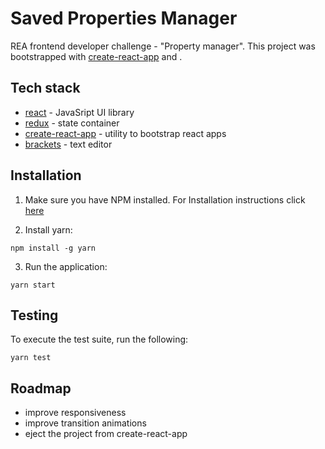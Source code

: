 # Saved Properties Manager

REA frontend developer challenge - "Property manager".  This project was bootstrapped
with [create-react-app](https://github.com/facebookincubator/create-react-app) and .

## Tech stack
* [react](https://facebook.github.io/react/) - JavaSript UI library
* [redux](https://github.com/reactjs/redux) - state container
* [create-react-app](https://github.com/facebookincubator/create-react-app) - utility to bootstrap react apps
* [brackets](http://brackets.io/) - text editor

## Installation

1) Make sure you have NPM installed. For Installation instructions click
[here](https://www.npmjs.com/get-npm)

2) Install yarn:

```
npm install -g yarn
```

3) Run the application:

```
yarn start
```

## Testing
To execute the test suite, run the following:
```
yarn test
```

## Roadmap
* improve responsiveness
* improve transition animations
* eject the project from create-react-app
